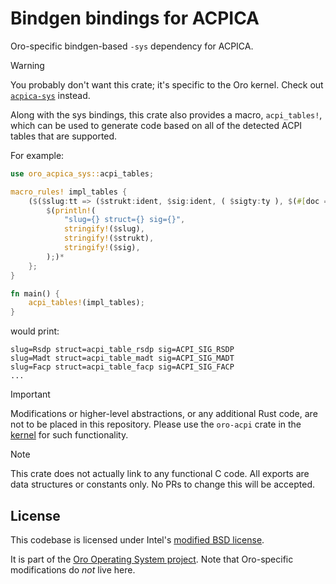 # Bindgen bindings for ACPICA
Oro-specific bindgen-based `-sys` dependency for ACPICA.

> [!WARNING]
> You probably don't want this crate; it's specific to the Oro kernel.
> Check out [`acpica-sys`](https://docs.rs/acpica-sys/latest/acpica_sys/) instead.

Along with the sys bindings, this crate also provides a macro,
`acpi_tables!`, which can be used to generate code based on
all of the detected ACPI tables that are supported.

For example:

```rust
use oro_acpica_sys::acpi_tables;

macro_rules! impl_tables {
	($($slug:tt => ($strukt:ident, $sig:ident, ( $sigty:ty ), $(#[doc = $doc:literal]),*)),* $(,)?) => {
		$(println!(
			"slug={} struct={} sig={}",
			stringify!($slug),
			stringify!($strukt),
			stringify!($sig),
 		);)*
	};
}

fn main() {
	acpi_tables!(impl_tables);
}
```

would print:

```
slug=Rsdp struct=acpi_table_rsdp sig=ACPI_SIG_RSDP
slug=Madt struct=acpi_table_madt sig=ACPI_SIG_MADT
slug=Facp struct=acpi_table_facp sig=ACPI_SIG_FACP
...
```

> [!IMPORTANT]
> Modifications or higher-level abstractions, or any additional Rust
> code, are not to be placed in this repository. Please use the `oro-acpi` crate
> in the [kernel](https://github.com/oro-os/kernel) for such functionality.

> [!NOTE]
> This crate does not actually link to any functional C code. All
> exports are data structures or constants only. No PRs to change this will
> be accepted.

## License
This codebase is licensed under Intel's [modified BSD license](LICENSE).

It is part of the [Oro Operating System project](https://github.com/oro-os).
Note that Oro-specific modifications do _not_ live here.
